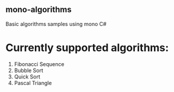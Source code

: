 ## mono-algorithms ##
Basic algorithms samples using mono C#

# Currently supported algorithms:
1. Fibonacci Sequence
2. Bubble Sort
3. Quick Sort
4. Pascal Triangle
